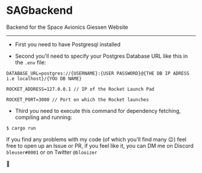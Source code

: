 # SAGbackend
Backend for the Space Avionics Giessen Website

---
- First you need to have Postgresql installed

- Second you'll need to specify your Postgres Database URL like this in the ```.env``` file:
```
DATABASE_URL=postgres://{USERNAME}:{USER PASSWORD}@{THE DB IP ADRESS i.e localhost}/{YOU DB NAME}

ROCKET_ADDRESS=127.0.0.1 // IP of the Rocket Launch Pad

ROCKET_PORT=3000 // Port on which the Rocket launches
```

- Third you need to execute this command for dependency fetching, compiling and running:
```shell
$ cargo run
```

If you find any problems with my code (of which you'll find many :wink:) feel free to open up an Issue or PR, 
if you feel like it, you can DM me on Discord ```bleuser#0001``` or on Twitter ```@blooizer```

:wave: 